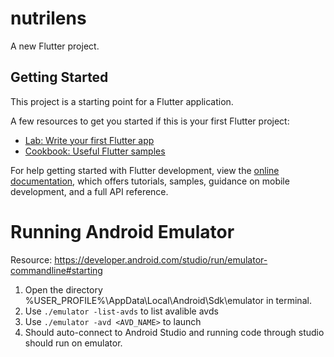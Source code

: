 # nutrilens

A new Flutter project.

## Getting Started

This project is a starting point for a Flutter application.

A few resources to get you started if this is your first Flutter project:

- [Lab: Write your first Flutter app](https://docs.flutter.dev/get-started/codelab)
- [Cookbook: Useful Flutter samples](https://docs.flutter.dev/cookbook)

For help getting started with Flutter development, view the
[online documentation](https://docs.flutter.dev/), which offers tutorials,
samples, guidance on mobile development, and a full API reference.

# Running Android Emulator

Resource: https://developer.android.com/studio/run/emulator-commandline#starting

1. Open the directory %USER_PROFILE%\AppData\Local\Android\Sdk\emulator in terminal.
2. Use `./emulator -list-avds` to list avalible avds
3. Use `./emulator -avd <AVD_NAME>` to launch
4. Should auto-connect to Android Studio and running code through studio should run on emulator.
